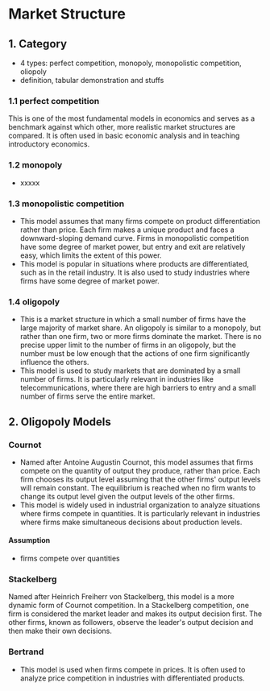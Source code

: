 # Market Structure
## 1. Category
- 4 types: perfect competition, monopoly, monopolistic competition, oliopoly
- definition, tabular demonstration and stuffs

### 1.1 perfect competition
This is one of the most fundamental models in economics and serves as a benchmark against which other, more realistic market structures are compared. It is often used in basic economic analysis and in teaching introductory economics.

### 1.2 monopoly
- xxxxx
### 1.3 monopolistic competition
- This model assumes that many firms compete on product differentiation rather than price. Each firm makes a unique product and faces a downward-sloping demand curve. Firms in monopolistic competition have some degree of market power, but entry and exit are relatively easy, which limits the extent of this power.
- This model is popular in situations where products are differentiated, such as in the retail industry. It is also used to study industries where firms have some degree of market power.

### 1.4 oligopoly
- This is a market structure in which a small number of firms have the large majority of market share. An oligopoly is similar to a monopoly, but rather than one firm, two or more firms dominate the market. There is no precise upper limit to the number of firms in an oligopoly, but the number must be low enough that the actions of one firm significantly influence the others.
- This model is used to study markets that are dominated by a small number of firms. It is particularly relevant in industries like telecommunications, where there are high barriers to entry and a small number of firms serve the entire market.

## 2. Oligopoly Models
### Cournot
- Named after Antoine Augustin Cournot, this model assumes that firms compete on the quantity of output they produce, rather than price. Each firm chooses its output level assuming that the other firms' output levels will remain constant. The equilibrium is reached when no firm wants to change its output level given the output levels of the other firms.
- This model is widely used in industrial organization to analyze situations where firms compete in quantities. It is particularly relevant in industries where firms make simultaneous decisions about production levels.

#### Assumption
- firms compete over quantities

### Stackelberg
Named after Heinrich Freiherr von Stackelberg, this model is a more dynamic form of Cournot competition. In a Stackelberg competition, one firm is considered the market leader and makes its output decision first. The other firms, known as followers, observe the leader's output decision and then make their own decisions.

### Bertrand
- This model is used when firms compete in prices. It is often used to analyze price competition in industries with differentiated products.
